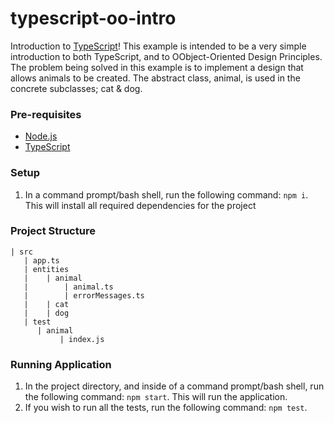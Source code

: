 # typescript-oo-intro
Introduction to [TypeScript](https://www.typescriptlang.org/)! This example is intended to be a very simple 
introduction to both TypeScript, and to OObject-Oriented Design Principles. The problem being solved in this example 
is to implement a design that allows animals to be created. The abstract class, animal, is used in the concrete 
subclasses; cat & dog.

### Pre-requisites
  - [Node.js](https://nodejs.org/en/)
  - [TypeScript](https://www.typescriptlang.org/)

### Setup
  1) In a command prompt/bash shell, run the following command: `npm i`. This will install all required dependencies for
   the
   project
  
### Project Structure
  ```|
  | src
     | app.ts
     | entities
     |    | animal
     |        | animal.ts
     |        | errorMessages.ts
     |    | cat
     |    | dog
     | test
        | animal
             | index.js
  ```
   
### Running Application
  1) In the project directory, and inside of a command prompt/bash shell, run the following command: `npm start`. 
    This will run the application.
  2) If you wish to run all the tests, run the following command: `npm test`.
  
